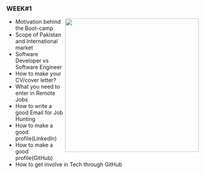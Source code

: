 ### WEEK#1 
<img align="right" alt="" src="https://socialify.git.ci/saadfareed/MLSA-Job-Hunting-bootcamp/image?descriptionEditable=saad&font=Inter&forks=1&language=1&owner=1&pattern=Circuit%20Board&stargazers=1&theme=Dark" width="350" height="350" />


- Motivation behind the Boot-camp
- Scope of Pakistan and International market
- Software Developer vs Software Engineer
- How to make your CV/cover letter?
- What you need to enter in Remote Jobs
- How to write a good Email for Job Hunting
- How to make a good profile(LinkedIn)
- How to make a good profile(GitHub)
- How to get involve in Tech through GitHub

